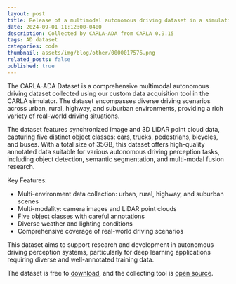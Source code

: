 ```yaml
---
layout: post
title: Release of a multimodal autonomous driving dataset in a simulation environment
date: 2024-09-01 11:12:00-0400
description: Collected by CARLA-ADA from CARLA 0.9.15
tags: AD dataset
categories: code
thumbnail: assets/img/blog/other/0000017576.png
related_posts: false
published: true
---
```


The CARLA-ADA Dataset is a comprehensive multimodal autonomous driving dataset collected using our custom data acquisition tool in the CARLA simulator. The dataset encompasses diverse driving scenarios across urban, rural, highway, and suburban environments, providing a rich variety of real-world driving situations.

The dataset features synchronized image and 3D LiDAR point cloud data, capturing five distinct object classes: cars, trucks, pedestrians, bicycles, and buses. With a total size of 35GB, this dataset offers high-quality annotated data suitable for various autonomous driving perception tasks, including object detection, semantic segmentation, and multi-modal fusion research.

Key Features:
- Multi-environment data collection: urban, rural, highway, and suburban scenes
- Multi-modality: camera images and LiDAR point clouds
- Five object classes with careful annotations
- Diverse weather and lighting conditions
- Comprehensive coverage of real-world driving scenarios

This dataset aims to support research and development in autonomous driving perception systems, particularly for deep learning applications requiring diverse and well-annotated training data.

The dataset is free to [download](https://www.kaggle.com/datasets/ghosnp/carla-4scenes), and the collecting tool is [open source](https://github.com/Kazawaryu/CARLA_ADA).